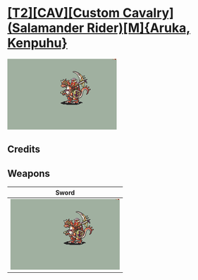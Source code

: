 # [\[T2\]\[CAV\]\[Custom Cavalry\]\(Salamander Rider\)\[M\]{Aruka, Kenpuhu}](../%5BT2%5D%5BCAV%5D%5BCustom%20Cavalry%5D(Salamander%20Rider)%5BM%5D%7BAruka,%20Kenpuhu%7D)

<img src="./1.%20Sword/Sword_000.png" alt="[T2][CAV][Custom Cavalry](Salamander Rider)[M]{Aruka, Kenpuhu} standing" />

## Credits



## Weapons


|Sword |
|  :---: |
| <img alt="Sword animation" src="./1.%20Sword/Sword.gif" /> |
